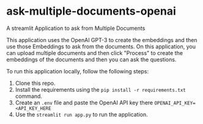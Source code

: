 # ask-multiple-documents-openai
A streamlit Application to ask from Multiple Documents

This application uses the OpenAI GPT-3 to create the embeddings and then use those Embeddings to ask from the documents.
On this application, you can upload multiple documents and then click "Process" to create the embeddings of the documents and then you can ask the questions.

To run this application locally, follow the following steps:
1. Clone this repo.
2. Install the requirements using the `pip install -r requirements.txt` command.
3. Create an `.env` file and paste the OpenAI API key there `OPENAI_API_KEY=<API_KEY_HERE`
4. Use the `streamlit run app.py` to run the application.
